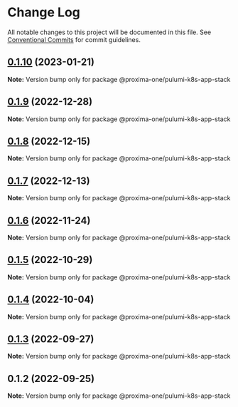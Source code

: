 # Change Log

All notable changes to this project will be documented in this file.
See [Conventional Commits](https://conventionalcommits.org) for commit guidelines.

## [0.1.10](https://github.com/proxima-one/pulumi-components/compare/@proxima-one/pulumi-k8s-app-stack@0.1.9...@proxima-one/pulumi-k8s-app-stack@0.1.10) (2023-01-21)

**Note:** Version bump only for package @proxima-one/pulumi-k8s-app-stack





## [0.1.9](https://github.com/proxima-one/pulumi-components/compare/@proxima-one/pulumi-k8s-app-stack@0.1.8...@proxima-one/pulumi-k8s-app-stack@0.1.9) (2022-12-28)

**Note:** Version bump only for package @proxima-one/pulumi-k8s-app-stack





## [0.1.8](https://github.com/proxima-one/pulumi-components/compare/@proxima-one/pulumi-k8s-app-stack@0.1.7...@proxima-one/pulumi-k8s-app-stack@0.1.8) (2022-12-15)

**Note:** Version bump only for package @proxima-one/pulumi-k8s-app-stack





## [0.1.7](https://github.com/proxima-one/pulumi-components/compare/@proxima-one/pulumi-k8s-app-stack@0.1.6...@proxima-one/pulumi-k8s-app-stack@0.1.7) (2022-12-13)

**Note:** Version bump only for package @proxima-one/pulumi-k8s-app-stack





## [0.1.6](https://github.com/proxima-one/pulumi-components/compare/@proxima-one/pulumi-k8s-app-stack@0.1.5...@proxima-one/pulumi-k8s-app-stack@0.1.6) (2022-11-24)

**Note:** Version bump only for package @proxima-one/pulumi-k8s-app-stack





## [0.1.5](https://github.com/proxima-one/pulumi-components/compare/@proxima-one/pulumi-k8s-app-stack@0.1.4...@proxima-one/pulumi-k8s-app-stack@0.1.5) (2022-10-29)

**Note:** Version bump only for package @proxima-one/pulumi-k8s-app-stack





## [0.1.4](https://github.com/proxima-one/pulumi-components/compare/@proxima-one/pulumi-k8s-app-stack@0.1.3...@proxima-one/pulumi-k8s-app-stack@0.1.4) (2022-10-04)

**Note:** Version bump only for package @proxima-one/pulumi-k8s-app-stack





## [0.1.3](https://github.com/proxima-one/pulumi-components/compare/@proxima-one/pulumi-k8s-app-stack@0.1.2...@proxima-one/pulumi-k8s-app-stack@0.1.3) (2022-09-27)

**Note:** Version bump only for package @proxima-one/pulumi-k8s-app-stack





## 0.1.2 (2022-09-25)

**Note:** Version bump only for package @proxima-one/pulumi-k8s-app-stack
